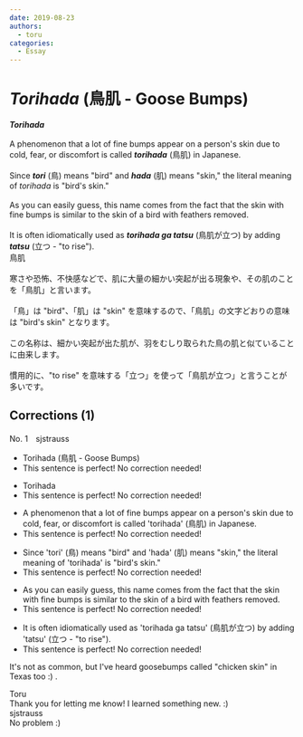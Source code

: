 ```yaml
---
date: 2019-08-23
authors:
  - toru
categories:
  - Essay
---
```


<h1 id="subject_show"><strong><em>Torihada</strong></em> (鳥肌 - Goose Bumps)</h1>
<div class="date" hidden>Aug 23, 2019 14:31</div>
<div id="post"><div id="body_show_ori">
<strong><em>Torihada</strong></em><br/><br/>A phenomenon that a lot of fine bumps appear on a person's skin due to cold, fear, or discomfort is called <strong><em>torihada</em></strong> (鳥肌) in Japanese.<br/><br/>Since <strong><em>tori</em></strong> (鳥) means "bird" and <strong><em>hada</em></strong> (肌) means "skin," the literal meaning of <em>torihada</em> is "bird's skin."<br/><br/>As you can easily guess, this name comes from the fact that the skin with fine bumps is similar to the skin of a bird with feathers removed.<br/><br/>It is often idiomatically used as <strong><em>torihada ga tatsu</em></strong> (鳥肌が立つ) by adding <strong><em>tatsu</em></strong> (立つ - "to rise").
</div></div>

<!-- more -->

<div id="post_ja"><div id="body_show_mo">
鳥肌<br/><br/>寒さや恐怖、不快感などで、肌に大量の細かい突起が出る現象や、その肌のことを「鳥肌」と言います。<br/><br/>「鳥」は "bird"、「肌」は "skin" を意味するので、「鳥肌」の文字どおりの意味は "bird's skin" となります。<br/><br/>この名称は、細かい突起が出た肌が、羽をむしり取られた鳥の肌と似ていることに由来します。<br/><br/>慣用的に、"to rise" を意味する「立つ」を使って「鳥肌が立つ」と言うことが多いです。
</div></div>

## Corrections (1)
<div id="block"><div class="first_name"> No. 1　<span class="just_name">sjstrauss</span></div><div id="block2">
<ul class="correction_field">
<li class="incorrect">Torihada (鳥肌 - Goose Bumps)</li>
<li class="corrected perfect">This sentence is perfect! No correction needed!</li>
</ul>
<ul class="correction_field">
<li class="incorrect">Torihada</li>
<li class="corrected perfect">This sentence is perfect! No correction needed!</li>
</ul>
<ul class="correction_field">
<li class="incorrect">A phenomenon that a lot of fine bumps appear on a person's skin due to cold, fear, or discomfort is called 'torihada' (鳥肌) in Japanese.</li>
<li class="corrected perfect">This sentence is perfect! No correction needed!</li>
</ul>
<ul class="correction_field">
<li class="incorrect">Since 'tori' (鳥) means "bird" and 'hada' (肌) means "skin," the literal meaning of 'torihada' is "bird's skin."</li>
<li class="corrected perfect">This sentence is perfect! No correction needed!</li>
</ul>
<ul class="correction_field">
<li class="incorrect">As you can easily guess, this name comes from the fact that the skin with fine bumps is similar to the skin of a bird with feathers removed.</li>
<li class="corrected perfect">This sentence is perfect! No correction needed!</li>
</ul>
<ul class="correction_field">
<li class="incorrect">It is often idiomatically used as 'torihada ga tatsu' (鳥肌が立つ) by adding 'tatsu' (立つ - "to rise").</li>
<li class="corrected perfect">This sentence is perfect! No correction needed!</li>
</ul>
<p class="comment_small">
 It's not as common, but I've heard goosebumps called "chicken skin" in Texas too :) .
</p>

</div><div class="name"><span class="just_name">Toru</span><br>
Thank you for letting me know! I learned something new. :) 
</div>
<div class="name"><span class="just_name">sjstrauss</span><br>
No problem :)
</div>
</div>
